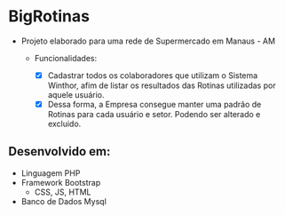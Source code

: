 # BigRotinas
* Projeto elaborado para uma rede de Supermercado em Manaus - AM
   * Funcionalidades:

        - [x] Cadastrar todos os colaboradores que utilizam o Sistema Winthor, afim de listar os resultados das Rotinas utilizadas por aquele usuário.
        - [x] Dessa forma, a Empresa consegue manter uma padrão de Rotinas para cada usuário e setor. Podendo ser alterado e excluido. 
## Desenvolvido em:
* Linguagem PHP
* Framework Bootstrap
   * CSS, JS, HTML 
* Banco de Dados Mysql
